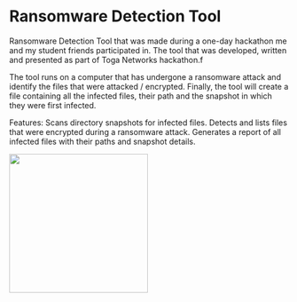 ﻿# Ransomware Detection Tool
 
 Ransomware Detection Tool that was made during a one-day hackathon me and my student friends participated in.
 The tool that was developed, written and presented as part of Toga Networks hackathon.f
 
The tool runs on a computer that has undergone a ransomware attack and  identify the files that were attacked / encrypted.
Finally, the tool will create a file containing all the infected files, their path and the snapshot in which they were first infected.

Features:
Scans directory snapshots for infected files.
Detects and lists files that were encrypted during a ransomware attack.
Generates a report of all infected files with their paths and snapshot details.
 
 <img align="center" width="250" height="250" src="https://media.licdn.com/dms/image/C4D0BAQEy_vhlvehQAw/company-logo_200_200/0/1614683379691?e=2147483647&v=beta&t=wiTqsovKvcFbCPHrpVXc3F_wZvsTDLYnrssvCKeWSvc">

